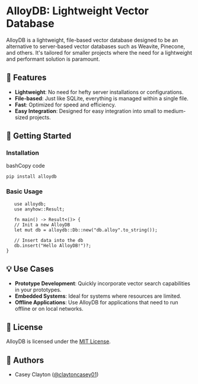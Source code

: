 # AlloyDB: Lightweight Vector Database

AlloyDB is a lightweight, file-based vector database designed to be an alternative to server-based vector databases such as Weavite, Pinecone, and others. It's tailored for smaller projects where the need for a lightweight and performant solution is paramount.

## 🌟 Features

- **Lightweight**: No need for hefty server installations or configurations.
- **File-based**: Just like SQLite, everything is managed within a single file.
- **Fast**: Optimized for speed and efficiency.
- **Easy Integration**: Designed for easy integration into small to medium-sized projects.

## 🚀 Getting Started

### Installation

bashCopy code

`pip install alloydb`

### Basic Usage

       use alloydb;
       use anyhow::Result;

       fn main() -> Result<()> {
       // Init a new AlloyDB
       let mut db = alloydb::Db::new("db.alloy".to_string());

       // Insert data into the db
       db.insert("Hello AlloyDB!")?;
    }

## 💡 Use Cases

- **Prototype Development**: Quickly incorporate vector search capabilities in your prototypes.
- **Embedded Systems**: Ideal for systems where resources are limited.
- **Offline Applications**: Use AlloyDB for applications that need to run offline or on local networks.

## 📜 License

AlloyDB is licensed under the [MIT License](https://github.com/claytoncasey01/alloydb/blob/dev/LICENSE).

## 🤖 Authors

- Casey Clayton ([@claytoncasey01](https://github.com/claytoncasey01))
